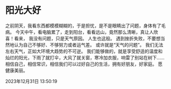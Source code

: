 # 阳光大好


之前阴天，我看东西都模模糊糊的，于是担忧，是不是眼睛出了问题，身体有了毛病。
今天中午，看电脑累了，走到阳台，看看远山，竟然那么清晰，真让人欣喜！看来， 我没有问题，只是天气原因。
人生也这般。
遇到挫折失败，不要想当然地认为自己不够好、不够努力或者运气差。
或许就是“天气的问题”。
我们无法左右天气，正如大环境大趋势的不可逆。
我们能够做的，就是享受舒适的温度和灿烂的阳光，下雨了就打伞，大风了就关窗，寒冷加衣服，响雷了别站在树下……
相信自己，相信常识，相信我们可以过好自己的生活，拥有好朋友，好家庭。
愿健康美丽。

2023年12月31日 13:50:19
